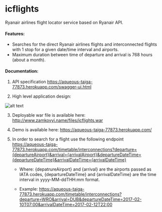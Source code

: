 # icflights
Ryanair airlines flight locator service based on Ryanair API.

#### Features:
  - Searches for the direct Ryanair airlines flights and interconnected flights with 1 stop for a given date/time interval and airports.
  - Maximum duration between time of departure and arrival is 768 hours (about a month).

#### Documentation:

1. API specification https://aqueous-taiga-77873.herokuapp.com/swagger-ui.html

2. High level application design: 

![alt text][design]

[design]: http://www.zamkovyi.name/files/ICFlights.png "High level design"

3. Deployable war file is available here: http://www.zamkovyi.name/files/icflights.war

4. Demo is available here: https://aqueous-taiga-77873.herokuapp.com/

5. In order to search for a flight use the following endpoint 
https://aqueous-taiga-77873.herokuapp.com/timetable/interconnections?departure={departureAirport}&arrival={arrivalAirport}&departureDateTime={departureDateTime}&arrivalDateTime={arrivalDateTime}
    
    - Where: {depatrureAirport} and  {arrival} are the airports passed as IATA codes,
           {departureDateTime} and {arrivalDateTime} are the time interval in yyyy-MM-ddTHH:mm format.
    
    - Example: https://aqueous-taiga-77873.herokuapp.com/timetable/interconnections?departure=WRO&arrival=DUB&departureDateTime=2017-02-10T07:00&arrivalDateTime=2017-02-12T22:00 
